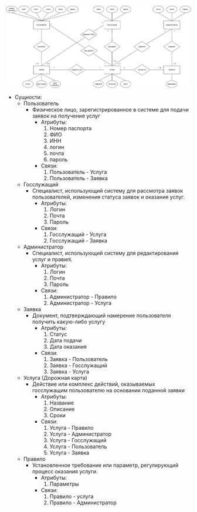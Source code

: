 ![alt text](https://github.com/cuug/MigrationMap/blob/master/Lab2/ERD-Diagram.png)

- Сущности:
    - Пользователь
        - Физическое лицо, зарегистрированное в системе для подачи заявок на получение услуг
            - Атрибуты:
                1) Номер паспорта
                2) ФИО
                3) ИНН
                4) логин
                5) почта
                6) пароль
            - Связи:
                1) Пользователь - Услуга
                2) Пользователь - Заявка
    - Госслужащий
        - Специалист, использующий систему для рассмотра заявок пользователей, изменения статуса заявок и оказания услуг.
            - Атрибуты:
                1) Логин
                2) Почта
                3) Пароль
            - Связи:
                1) Госслужащий - Услуга
                2) Госслужащий - Заявка
    - Администратор
        - Специалист, использующий систему для редактирования услуг и правил\
            - Атрибуты:
                1) Логин
                2) Почта
                3) Пароль
            - Связи:
                1) Администратор - Правило
                2) Администратор - Услуга
    - Заявка
        - Документ, подтверждающий намерение пользователя получить какую-либо услугу
            - Атрибуты:
                1) Статус
                2) Дата подачи
                3) Дата оказания
            - Связи:
                1) Заявка - Пользователь
                2) Заявка - Госслужащий
                3) Заявка - Услуга
    - Услуга (Дорожная карта)
        - Действие или комплекс действий, оказываемых госслужащим пользователю на основании поданной заявки
            - Атрибуты:
                1) Название
                2) Описание
                3) Сроки
            - Связи:
                1) Услуга - Правило
                2) Услуга - Администратор
                3) Услуга - Госслужащий
                4) Услуга - Пользователь
                5) Услуга - Заявка
    - Правило
        -  Установленное требование или параметр, регулирующий процесс оказания услуги.
            - Атрибуты:
                1) Параметры
            - Связи:
                1) Правило - услуга
                2) Правило - Администратор